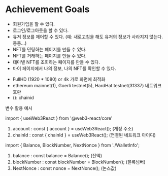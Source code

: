 # Achievement Goals

* 회원가입을 할 수 있다.
* 로그인/로그아웃을 할 수 있다.
* 유저 정보를 제어할 수 있다. (예: 새로고침을 해도 유저의 정보가 사라지지 않는다. 등등…)
* NFT를 민팅하는 페이지를 만들 수 있다.
* NFT를 거래하는 페이지를 만들 수 있다.
* 테마별 NFT를 조회하는 페이지를 만들 수 있다.
* 마이 페이지에서 나의 정보, 나의 NFT를 확인할 수 있다.


- FullHD (1920 \* 1080) or 4k 가로 화면에 최적화
- ethereum mainnet(1), Goerli testnet(5), HardHat testnet(31337) 네트워크 호환
- (): chainid

변수 활용 예시

import { useWeb3React } from '@web3-react/core'

1. account : const { account } = useWeb3React(); (계정 주소)
2. chainId : const { chainId } = useWeb3React(); (연결된 네트워크 아이디)

import { Balance, BlockNumber, NextNonce } from './WalletInfo';

1. balance : const balance = Balance(); (잔액)
2. blockNumber : const blockNumber = BlockNumber(); (블록넘버)
3. NextNonce : const nonce = NextNonce(); (논스값)
